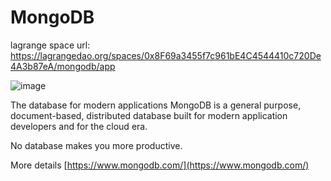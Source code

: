 MongoDB
=======

lagrange space url: https://lagrangedao.org/spaces/0x8F69a3455f7c961bE4C4544410c720De4A3b87eA/mongodb/app

![image](https://github.com/DDUPA/awesome-swanchain/assets/108317289/e47fb83c-5738-4c41-99ee-7958024a7ef8)


The database for modern applications MongoDB is a general purpose, document-based, distributed database built for modern application developers and for the cloud era.

No database makes you more productive.

More details [https://www.mongodb.com/](https://www.mongodb.com/)
